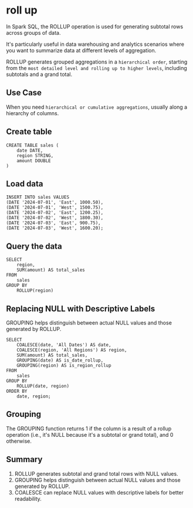 # roll up

In Spark SQL, the ROLLUP operation is used for generating subtotal rows across groups of data.

It's particularly useful in data warehousing and analytics scenarios where you want to summarize data at different levels of aggregation.

ROLLUP generates grouped aggregations in a `hierarchical order`, starting from the `most detailed level and rolling up to higher levels`, including subtotals and a grand total.

## Use Case

When you need `hierarchical or cumulative aggregations`, usually along a hierarchy of columns.

## Create table

    CREATE TABLE sales (
        date DATE,
        region STRING,
        amount DOUBLE
    )

## Load data

    INSERT INTO sales VALUES
    (DATE '2024-07-01', 'East', 1000.50),
    (DATE '2024-07-01', 'West', 1500.75),
    (DATE '2024-07-02', 'East', 1200.25),
    (DATE '2024-07-02', 'West', 1800.30),
    (DATE '2024-07-03', 'East', 900.75),
    (DATE '2024-07-03', 'West', 1600.20);

## Query the data

    SELECT 
        region,
        SUM(amount) AS total_sales
    FROM 
        sales
    GROUP BY 
        ROLLUP(region)

## Replacing NULL with Descriptive Labels

GROUPING helps distinguish between actual NULL values and those generated by ROLLUP.

    SELECT
        COALESCE(date, 'All Dates') AS date,
        COALESCE(region, 'All Regions') AS region,
        SUM(amount) AS total_sales,
        GROUPING(date) AS is_date_rollup,
        GROUPING(region) AS is_region_rollup
    FROM
        sales
    GROUP BY
        ROLLUP(date, region)
    ORDER BY
        date, region;

## Grouping

The GROUPING function returns 1 if the column is a result of a rollup operation (i.e., it's NULL because it's a subtotal or grand total), and 0 otherwise.

## Summary

1. ROLLUP generates subtotal and grand total rows with NULL values.
2. GROUPING helps distinguish between actual NULL values and those generated by ROLLUP.
3. COALESCE can replace NULL values with descriptive labels for better readability.
